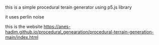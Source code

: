 this is a simple procedural terain generator using p5.js library

it uses perlin noise 

this is the website https://anes-hadim.github.io/procedural_genearation/procedural-terrain-generation-main/index.html
